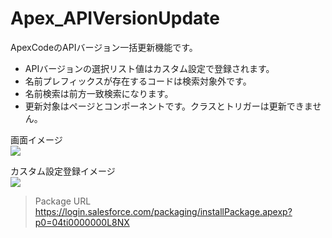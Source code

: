 Apex_APIVersionUpdate
=====================

ApexCodeのAPIバージョン一括更新機能です。  
- APIバージョンの選択リスト値はカスタム設定で登録されます。
- 名前プレフィックスが存在するコードは検索対象外です。
- 名前検索は前方一致検索になります。
- 更新対象はページとコンポーネントです。クラスとトリガーは更新できません。
  
画面イメージ  
<img src="http://cdn-ak.f.st-hatena.com/images/fotolife/t/tyoshikawa1106/20131230/20131230223248.png" />  
  
カスタム設定登録イメージ  
<img src="http://cdn-ak.f.st-hatena.com/images/fotolife/t/tyoshikawa1106/20131230/20131230223249.png" />  
  
> Package URL  
> https://login.salesforce.com/packaging/installPackage.apexp?p0=04ti0000000L8NX

